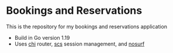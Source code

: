 # Bookings and Reservations

This is the repository for my bookings and reservations application

-   Build in Go version 1.19
-   Uses [chi](https://github.com/go-chi/chi) router, [scs](https://github.com/alexedwards/scs) session management, and [nosurf](https://github.com/justinas/nosurf)
